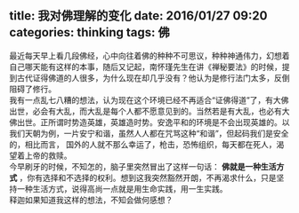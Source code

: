 title: 我对佛理解的变化
date: 2016/01/27  09:20
categories: thinking
tags: 佛
---
最近每天早上看几段佛经，心中向往着佛的种种不可思议，种种神通伟力，幻想着自己哪天能有这样的本事，随后又记起，南怀瑾先生在讲《禅秘要法》的时候，提到古代证得佛道的人很多，为什么现在却几乎没有？他认为是修行法门太多，反倒阻碍了修行。    
我有一点乱七八糟的想法，认为现在这个环境已经不再适合“证佛得道”了，有大佛出世，必会有大乱，而大乱是每个人都不愿意见到的。当然若是有大乱，也必有大佛出世。正所谓时势造英雄，英雄造时势。安逸平和的环境是不会出现英雄的。以我们天朝为例，一片安宁和谐，虽然人人都在咒骂这种“和谐”，但起码我们是安全的，相比而言，
国外的人就不那么幸运了，枪击，恐怖组织，每天都在死人，渴望着上帝的救赎。    
今早刷牙的时候，不知怎的，脑子里突然冒出了这样一句话： **佛就是一种生活方式** ，你有选择和不选择的权利。想到这我突然豁然开朗，不再渴求什么，只是坚持一种生活方式，说得高尚一点就是用生命实践，用一生实践。    
释迦如果知道我这样的想法，不知会做何感想？
